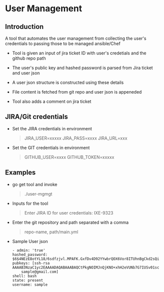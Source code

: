 # User Management 


## Introduction

A tool that automates the user management from collecting the user's credentials 
to passing those to be managed ansible/Chef

 - Tool is given an input of jira ticket ID with user's credetials and the github repo path

 - The user's public key and hashed password is parsed from Jira ticket and user json 

 - A user json structure is constructed using these details

 - File content is fetched from git repo and user json is appeneded 

 - Tool also adds a comment on jira ticket 


## JIRA/Git credentials 

- Set the JIRA credentials in environment

	> JIRA_USER=xxxxx JIRA_PASS=xxxx JIRA_URL=xxx

- Set the GIT credentials in environment

	> GITHUB_USER=xxxx GITHUB_TOKEN=xxxxx

## Examples

- go get tool and invoke
	> ./user-mgmgt

- Inputs for the tool
	> Enter JIRA ID for user credentials:
  	  IXE-9323

- Enter the git repository and path separated with a comma
  	> repo-name, path/main.yml

- Sample User json
  ```
  - admin: 'true'
  hashed_password: $6$4NEzE8otYL18/6sdfzjvl.MPAFK.GxfDv4D92YYwbrQOX6Vor8ITUhnBgCkd2sQiLx8ADyfN81
  pubkeys: [ssh-rsa AAAAB3NzaC1yc2EAAAADAQABAAABAQCtPkgNOIMJnQjKNO+xhH2eVUNb7G7IUSv01scIekvWj14BHkxMK9SWcCcMUwyAHVD9yAtCscSpweGs50UsvvPZ3Y4IbIEQ90DEnPU2gItIUc7/JGjIVdWdoHrtJBsMiJNtpkVZSsnXxfW2KfUKSxU3XIH4lzTgMJQTNTHiWini3mbzEbK2Hmgf8kNf62rP45m5NTR
      sample@gmail.com]
  shell: bash
  state: present
  username: sample
  ```